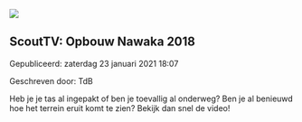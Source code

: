 






![](https://www.youtube.com/embed/p5Z_Nem7bTQ)


ScoutTV: Opbouw Nawaka 2018
----------------------------





 Gepubliceerd: zaterdag 23 januari 2021 18:07
   

 Geschreven door: TdB
   




 Heb je je tas al ingepakt of ben je toevallig al onderweg? Ben je al benieuwd hoe het terrein eruit komt te zien? Bekijk dan snel de video!
 



  






